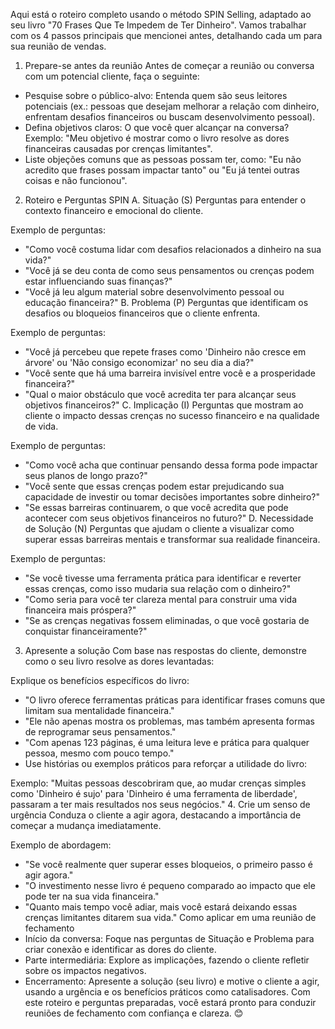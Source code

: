 Aqui está o roteiro completo usando o método SPIN Selling, adaptado ao seu livro "70 Frases Que Te Impedem de Ter Dinheiro". Vamos trabalhar com os 4 passos principais que mencionei antes, detalhando cada um para sua reunião de vendas.

1. Prepare-se antes da reunião
Antes de começar a reunião ou conversa com um potencial cliente, faça o seguinte:

- Pesquise sobre o público-alvo: Entenda quem são seus leitores potenciais (ex.: pessoas que desejam melhorar a relação com dinheiro, enfrentam desafios financeiros ou buscam desenvolvimento pessoal).
- Defina objetivos claros: O que você quer alcançar na conversa? Exemplo: "Meu objetivo é mostrar como o livro resolve as dores financeiras causadas por crenças limitantes".
- Liste objeções comuns que as pessoas possam ter, como: "Eu não acredito que frases possam impactar tanto" ou "Eu já tentei outras coisas e não funcionou".
2. Roteiro e Perguntas SPIN
A. Situação (S)
Perguntas para entender o contexto financeiro e emocional do cliente.

Exemplo de perguntas:
- "Como você costuma lidar com desafios relacionados a dinheiro na sua vida?"
- "Você já se deu conta de como seus pensamentos ou crenças podem estar influenciando suas finanças?"
- "Você já leu algum material sobre desenvolvimento pessoal ou educação financeira?"
B. Problema (P)
Perguntas que identificam os desafios ou bloqueios financeiros que o cliente enfrenta.

Exemplo de perguntas:
- "Você já percebeu que repete frases como 'Dinheiro não cresce em árvore' ou 'Não consigo economizar' no seu dia a dia?"
- "Você sente que há uma barreira invisível entre você e a prosperidade financeira?"
- "Qual o maior obstáculo que você acredita ter para alcançar seus objetivos financeiros?"
C. Implicação (I)
Perguntas que mostram ao cliente o impacto dessas crenças no sucesso financeiro e na qualidade de vida.

Exemplo de perguntas:
- "Como você acha que continuar pensando dessa forma pode impactar seus planos de longo prazo?"
- "Você sente que essas crenças podem estar prejudicando sua capacidade de investir ou tomar decisões importantes sobre dinheiro?"
- "Se essas barreiras continuarem, o que você acredita que pode acontecer com seus objetivos financeiros no futuro?"
D. Necessidade de Solução (N)
Perguntas que ajudam o cliente a visualizar como superar essas barreiras mentais e transformar sua realidade financeira.

Exemplo de perguntas:
- "Se você tivesse uma ferramenta prática para identificar e reverter essas crenças, como isso mudaria sua relação com o dinheiro?"
- "Como seria para você ter clareza mental para construir uma vida financeira mais próspera?"
- "Se as crenças negativas fossem eliminadas, o que você gostaria de conquistar financeiramente?"
3. Apresente a solução
Com base nas respostas do cliente, demonstre como o seu livro resolve as dores levantadas:

Explique os benefícios específicos do livro:

- "O livro oferece ferramentas práticas para identificar frases comuns que limitam sua mentalidade financeira."
- "Ele não apenas mostra os problemas, mas também apresenta formas de reprogramar seus pensamentos."
- "Com apenas 123 páginas, é uma leitura leve e prática para qualquer pessoa, mesmo com pouco tempo."
- Use histórias ou exemplos práticos para reforçar a utilidade do livro:

Exemplo: "Muitas pessoas descobriram que, ao mudar crenças simples como 'Dinheiro é sujo' para 'Dinheiro é uma ferramenta de liberdade', passaram a ter mais resultados nos seus negócios."
4. Crie um senso de urgência
Conduza o cliente a agir agora, destacando a importância de começar a mudança imediatamente.

Exemplo de abordagem:
- "Se você realmente quer superar esses bloqueios, o primeiro passo é agir agora."
- "O investimento nesse livro é pequeno comparado ao impacto que ele pode ter na sua vida financeira."
- "Quanto mais tempo você adiar, mais você estará deixando essas crenças limitantes ditarem sua vida."
Como aplicar em uma reunião de fechamento
- Início da conversa: Foque nas perguntas de Situação e Problema para criar conexão e identificar as dores do cliente.
- Parte intermediária: Explore as implicações, fazendo o cliente refletir sobre os impactos negativos.
- Encerramento: Apresente a solução (seu livro) e motive o cliente a agir, usando a urgência e os benefícios práticos como catalisadores.
Com este roteiro e perguntas preparadas, você estará pronto para conduzir reuniões de fechamento com confiança e clareza. 😊